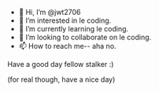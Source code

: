 - 👋 Hi, I’m @jwt2706
- 👀 I’m interested in le coding.
- 🌱 I’m currently learning le coding.
- 💞️ I’m looking to collaborate on le coding.
- 📫 How to reach me-- aha no.

Have a good day fellow stalker :)

(for real though, have a nice day)
<!---
jwt2706/jwt2706 is a ✨ special ✨ repository because its `README.md` (this file) appears on your GitHub profile.
You can click the Preview link to take a look at your changes.
--->
